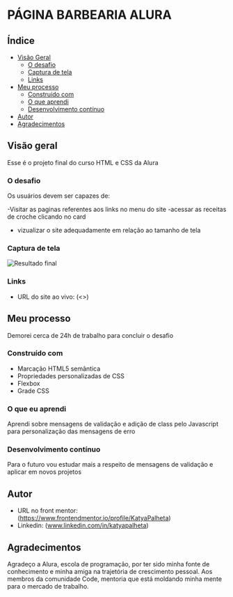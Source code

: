 # PÁGINA BARBEARIA ALURA

## Índice

- [Visão Geral](#visão-geral)
  - [O desafio](#the-challenge)
  - [Captura de tela](#captura-de-tela)
  - [Links](#links)
- [Meu processo](#meu-processo)
  - [Construído com](#construído-com)
  - [O que aprendi](#o-que-aprendi)
  - [Desenvolvimento contínuo](#desenvolvimento-contínuo)
- [Autor](#autor)
- [Agradecimentos](#agradecimentos)

## Visão geral

Esse é o projeto final do curso HTML e CSS da Alura

### O desafio

Os usuários devem ser capazes de:

-Visitar as paginas referentes aos links no menu do site
-acessar as receitas de croche clicando no card 
- vizualizar o site adequadamente em relação ao tamanho de tela
 

### Captura de tela

![Resultado final]()


### Links

- URL do site ao vivo: (<>)

## Meu processo

Demorei cerca de 24h de trabalho para concluir o desafio

### Construído com

- Marcação HTML5 semântica
- Propriedades personalizadas de CSS
- Flexbox
- Grade CSS

### O que eu aprendi

Aprendi sobre mensagens de validação e adição de class pelo Javascript para personalização das mensagens de erro

### Desenvolvimento contínuo

Para o futuro vou estudar mais a respeito de mensagens de validação e aplicar em novos projetos

## Autor

- URL no front mentor: (<https://www.frontendmentor.io/profile/KatyaPalheta>)
- Linkedin: (www.linkedin.com/in/katyapalheta)

## Agradecimentos

Agradeço a Alura, escola de programação, por ter sido minha fonte de conhecimento e minha amiga na trajetória de crescimento pessoal. Aos membros da comunidade Code, mentoria que está moldando minha mente para o mercado de trabalho.
